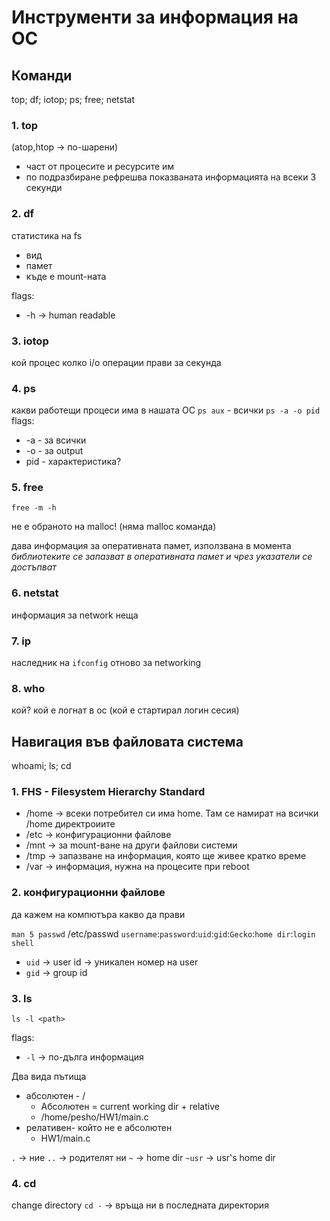 # Инструменти за информация на ОС

## Команди
top; df; iotop; ps; free; netstat

### 1. top
(atop,htop -> по-шарени)
- част от процесите и ресурсите им
- по подразбиране рефрешва показваната информацията на всеки 3 секунди


### 2. df
статистика на fs
- вид
- памет
- къде е mount-ната

flags:
- -h -> human readable


### 3. iotop
кой процес колко i/o операции прави за секунда


### 4. ps
какви работещи процеси има в нашата ОС
`ps aux` - всички
`ps -a -o pid`
flags:
- -a - за всички
- -о - за output
- pid - характеристика?


### 5. free
`free -m -h`

не е обраното на malloc! (няма malloc команда)

дава информация за оперативната памет, използвана в момента
*библиотеките се запазват в оперативната памет и чрез указатели се достъпват*


### 6. netstat
информация за network неща


### 7. ip 
наследник на `ifconfig`
отново за networking


### 8. who
кой? 
кой е логнат в ос (кой е стартирал логин сесия)



## Навигация във файловата система
whoami; ls; cd

### 1. FHS - Filesystem Hierarchy Standard

- /home -> всеки потребител си има home. Там се намират на всички /home директроиите
- /etc -> конфигурационни файлове
- /mnt -> за mount-ване на други файлови системи
- /tmp -> запазване на информация, която ще живее кратко време
- /var -> информация, нужна на процесите при reboot

### 2. конфигурационни файлове
да кажем на компютъра какво да прави

`man 5 passwd`
/etc/passwd 
`username`:`password`:`uid`:`gid`:`Gecko`:`home dir`:`login shell`
- `uid` -> user id -> уникален номер на user
- `gid` -> group id

### 3. ls
`ls -l <path>`

flags:
- `-l` -> по-дълга информация

Два вида пътища
- абсолютен - /
	- Абсолютен = current working dir + relative
	- /home/pesho/HW1/main.c
- релативен- който не е абсолютен
	- HW1/main.c

`.` -> ние
`..` -> родителят ни
`~` -> home dir
`~usr` -> usr's home dir

### 4. cd
change directory
`cd -` -> връща ни в последната директория